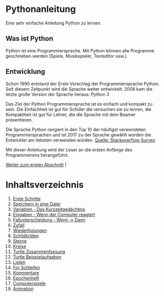 # Pythonanleitung
Eine sehr einfache Anleitung Python zu lernen.

## Was ist Python
Python ist eine Programmiersprache. Mit Python können alle Programme geschrieben
werden (Spiele, Musikspieler, Texteditor usw.).

## Entwicklung

Schon 1990 entstand der Erste Vorschlag der Programmiersprache Python.
Seit diesem Zeitpunkt wird die Sprache weiter entwickelt.
2008 kam die letzte große Version der Sprache heraus: Python 3

Das Ziel der Python Programmiersprache ist es einfach und kompakt zu sein.
Die Einfachheit ist gut für Schüler die versuchen sie zu lernen,
die Kompaktheit ist gut für Lehrer, die die Sprache mit dem Beamer
präsentieren.

Die Sprache Python rangiert in den Top 10 der häufigst verwendeten
Programmiersprachen und ist 2017 zu der Sprache gewählt worden die Entwickler am
liebsten verwenden würden.
[Quelle: Stackoverflow Survey](https://insights.stackoverflow.com/survey/2017)


Mit dieser Anleitung wird der Leser an die ersten Anfänge des Programmierens herangeführt.

[Weiter zum ersten Abschnitt](01ErsteSchritte.md) |

# Inhaltsverzeichnis

1. [Erste Schritte](01ErsteSchritte.md)
1. [Speichern in eine Datei](02Speichern.md)
1. [Variablen - Das Kurzzeitgedächtnis](03Variablen.md)
1. [Eingaben - Wenn der Computer reagiert](04Eingaben.md)
1. [Fallunterscheidung - Wenn -> Dann](05BedingtesAusfuehren.md)
1. [Zufall](06Zufall.md)
1. [Wiederholungen](07Wiederholungen.md)
1. [Schildkröten](08Turtle.md)
1. [Sterne](09Sterne.md)
1. [Kreise](10Kreise.md)
1. [Turtle Zusammenfassung](11Turtlebefehle.md)
1. [Turtle Beispielaufgaben](12Turtlebeispielaufgaben.md)
1. [Listen](13Listen.md)
1. [For Schleifen](14Forschleifen.md)
1. [Kommentare](15Kommentare.md)
1. [Epochenheft](16AufgabenEpochenheft.md)
1. [Computerspiele](17Computerspiele.md)
1. [Animation](18Animationen.md)








